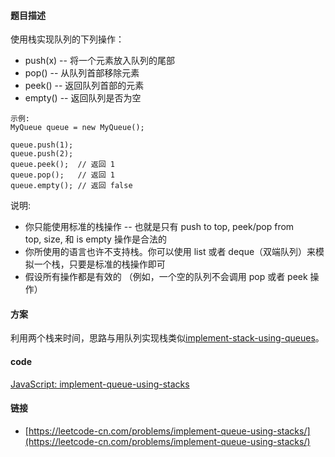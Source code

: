 #### 题目描述
使用栈实现队列的下列操作：
- push(x) -- 将一个元素放入队列的尾部
- pop() -- 从队列首部移除元素
- peek() -- 返回队列首部的元素
- empty() -- 返回队列是否为空

```
示例:
MyQueue queue = new MyQueue();

queue.push(1);
queue.push(2);
queue.peek();  // 返回 1
queue.pop();   // 返回 1
queue.empty(); // 返回 false
```
说明:

- 你只能使用标准的栈操作 -- 也就是只有 push to top, peek/pop from top, size, 和 is empty 操作是合法的
- 你所使用的语言也许不支持栈。你可以使用 list 或者 deque（双端队列）来模拟一个栈，只要是标准的栈操作即可
- 假设所有操作都是有效的 （例如，一个空的队列不会调用 pop 或者 peek 操作）

#### 方案
利用两个栈来时间，思路与用队列实现栈类似[implement-stack-using-queues](../doc/implement-stack-using-queues.md)。


#### code
[JavaScript: implement-queue-using-stacks](../code/JavaScript/implement-queue-using-stacks.js)

#### 链接
- [https://leetcode-cn.com/problems/implement-queue-using-stacks/](https://leetcode-cn.com/problems/implement-queue-using-stacks/)
